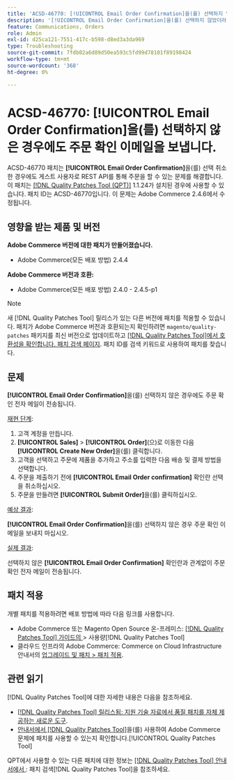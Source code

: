 ```yaml
---
title: 'ACSD-46770: [!UICONTROL Email Order Confirmation]을(를) 선택하지 않은 경우에도 주문 확인 이메일을 보냅니다.'
description: '[!UICONTROL Email Order Confirmation]을(를) 선택하지 않았더라도 주문 확인 전자 메일이 전송되는 Adobe Commerce 문제를 해결하려면 ACSD-46770 패치를 적용하십시오.'
feature: Communications, Orders
role: Admin
exl-id: d25ca121-7551-417c-b598-d8ed3a3da969
type: Troubleshooting
source-git-commit: 7fdb02a6d89d50ea593c5fd99d78101f89198424
workflow-type: tm+mt
source-wordcount: '368'
ht-degree: 0%

---
```


# ACSD-46770: **[!UICONTROL Email Order Confirmation]**&#x200B;을(를) 선택하지 않은 경우에도 주문 확인 이메일을 보냅니다.

ACSD-46770 패치는 **[!UICONTROL Email Order Confirmation]**&#x200B;을(를) 선택 취소한 경우에도 게스트 사용자로 REST API를 통해 주문을 할 수 있는 문제를 해결합니다. 이 패치는 [[!DNL Quality Patches Tool (QPT)]](https://experienceleague.adobe.com/ko/docs/commerce-operations/tools/quality-patches-tool/quality-patches-tool-to-self-serve-quality-patches) 1.1.24가 설치된 경우에 사용할 수 있습니다. 패치 ID는 ACSD-46770입니다. 이 문제는 Adobe Commerce 2.4.6에서 수정됩니다.

## 영향을 받는 제품 및 버전

**Adobe Commerce 버전에 대한 패치가 만들어졌습니다.**

* Adobe Commerce(모든 배포 방법) 2.4.4

**Adobe Commerce 버전과 호환:**

* Adobe Commerce(모든 배포 방법) 2.4.0 - 2.4.5-p1

>[!NOTE]
>
>새 [!DNL Quality Patches Tool] 릴리스가 있는 다른 버전에 패치를 적용할 수 있습니다. 패치가 Adobe Commerce 버전과 호환되는지 확인하려면 `magento/quality-patches` 패키지를 최신 버전으로 업데이트하고 [[!DNL Quality Patches Tool]에서 호환성을 확인합니다. 패치 검색 페이지](https://experienceleague.adobe.com/tools/commerce-quality-patches/index.html?lang=ko). 패치 ID를 검색 키워드로 사용하여 패치를 찾습니다.

## 문제

**[!UICONTROL Email Order Confirmation]**&#x200B;을(를) 선택하지 않은 경우에도 주문 확인 전자 메일이 전송됩니다.

<u>재현 단계</u>:

1. 고객 계정을 만듭니다.
1. **[!UICONTROL Sales]** > **[!UICONTROL Order]**(으)로 이동한 다음 **[!UICONTROL Create New Order]**&#x200B;을(를) 클릭합니다.
1. 고객을 선택하고 주문에 제품을 추가하고 주소를 입력한 다음 배송 및 결제 방법을 선택합니다.
1. 주문을 제출하기 전에 **[!UICONTROL Email Order confirmation]** 확인란 선택을 취소하십시오.
1. 주문을 만들려면 **[!UICONTROL Submit Order]**&#x200B;을(를) 클릭하십시오.

<u>예상 결과</u>:

**[!UICONTROL Email Order Confirmation]**&#x200B;을(를) 선택하지 않은 경우 주문 확인 이메일을 보내지 마십시오.

<u>실제 결과</u>:

선택하지 않은 **[!UICONTROL Email Order Confirmation]** 확인란과 관계없이 주문 확인 전자 메일이 전송됩니다.

## 패치 적용

개별 패치를 적용하려면 배포 방법에 따라 다음 링크를 사용합니다.

* Adobe Commerce 또는 Magento Open Source 온-프레미스: [[!DNL Quality Patches Tool]  가이드의 &#x200B;](/help/tools/quality-patches-tool/usage.md)> 사용량[!DNL Quality Patches Tool]
* 클라우드 인프라의 Adobe Commerce: Commerce on Cloud Infrastructure 안내서의 [업그레이드 및 패치 > 패치 적용](https://experienceleague.adobe.com/docs/commerce-cloud-service/user-guide/develop/upgrade/apply-patches.html?lang=ko).

## 관련 읽기

[!DNL Quality Patches Tool]에 대한 자세한 내용은 다음을 참조하세요.

* [[!DNL Quality Patches Tool] 릴리스됨: 지원 기술 자료에서 품질 패치를 자체 제공하는 새로운 도구](https://experienceleague.adobe.com/ko/docs/commerce-operations/tools/quality-patches-tool/quality-patches-tool-to-self-serve-quality-patches).
* [&#x200B; 안내서에서  [!DNL Quality Patches Tool]](/help/tools/quality-patches-tool/patches-available-in-qpt/check-patch-for-magento-issue-with-magento-quality-patches.md)을(를) 사용하여 Adobe Commerce 문제에 패치를 사용할 수 있는지 확인합니다.[!UICONTROL Quality Patches Tool]


QPT에서 사용할 수 있는 다른 패치에 대한 정보는 [[!DNL Quality Patches Tool] 안내서에서 &#x200B;](https://experienceleague.adobe.com/tools/commerce-quality-patches/index.html?lang=ko): 패치 검색[!DNL Quality Patches Tool]을 참조하세요.

